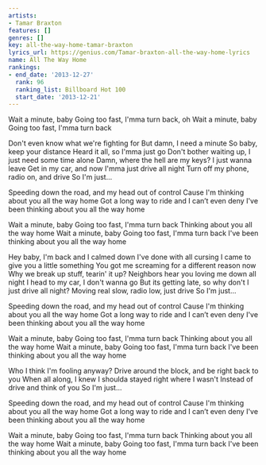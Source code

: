 ```yaml
---
artists:
- Tamar Braxton
features: []
genres: []
key: all-the-way-home-tamar-braxton
lyrics_url: https://genius.com/Tamar-braxton-all-the-way-home-lyrics
name: All The Way Home
rankings:
- end_date: '2013-12-27'
  rank: 96
  ranking_list: Billboard Hot 100
  start_date: '2013-12-21'
---
```

Wait a minute, baby
Going too fast, I'mma turn back, oh
Wait a minute, baby
Going too fast, I'mma turn back


Don't even know what we're fighting for
But damn, I need a minute
So baby, keep your distance
Heard it all, so I'mma just go
Don't bother waiting up, I just need some time alone
Damn, where the hell are my keys?
I just wanna leave
Get in my car, and now I'mma just drive all night
Turn off my phone, radio on, and drive
So I'm just...


Speeding down the road, and my head out of control
Cause I'm thinking about you all the way home
Got a long way to ride and I can’t even deny
I've been thinking about you all the way home


Wait a minute, baby
Going too fast, I'mma turn back
Thinking about you all the way home
Wait a minute, baby
Going too fast, I'mma turn back
I've been thinking about you all the way home


Hey baby, I'm back and I calmed down
I've done with all cursing
I came to give you a little something
You got me screaming for a different reason now
Why we break up stuff, tearin' it up?
Neighbors hear you loving me down all night
I head to my car, I don't wanna go
But its getting late, so why don't I just drive all night?
Moving real slow, radio low, just drive
So I'm just...


Speeding down the road, and my head out of control
Cause I'm thinking about you all the way home
Got a long way to ride and I can’t even deny
I've been thinking about you all the way home


Wait a minute, baby
Going too fast, I'mma turn back
Thinking about you all the way home
Wait a minute, baby
Going too fast, I'mma turn back
I've been thinking about you all the way home


Who I think I'm fooling anyway?
Drive around the block, and be right back to you
When all along, I knew I shoulda stayed right where I wasn't
Instead of drive and think of you
So I'm just...


Speeding down the road, and my head out of control
Cause I'm thinking about you all the way home
Got a long way to ride and I can’t even deny
I've been thinking about you all the way home


Wait a minute, baby
Going too fast, I'mma turn back
Thinking about you all the way home
Wait a minute, baby
Going too fast, I'mma turn back
I've been thinking about you all the way home
